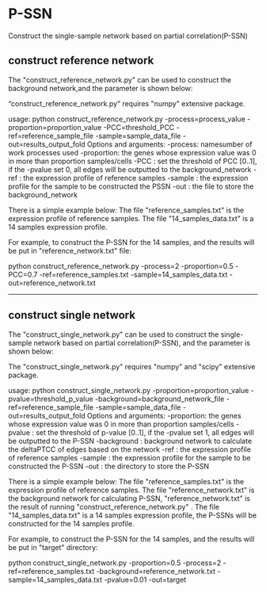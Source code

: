 # P-SSN
 Construct the single-sample network based on partial correlation(P-SSN)

## construct reference network
The "construct_reference_network.py" can be used to construct the background network,and the parameter is shown below:

“construct_reference_network.py” requires "numpy" extensive package.

usage: python construct_reference_network.py -process=process_value -proportion=proportion_value -PCC=threshold_PCC -ref=reference_sample_file  -sample=sample_data_file -out=results_output_fold
Options and arguments:
-process: namesumber of work processes used
-proportion: the genes whose expression value was 0 in more than proportion samples/cells
-PCC : set the threshold of PCC [0..1], if the -pvalue set 0, all edges will be outputted to the background_network
-ref : the expression profile of reference samples
-sample : the expression profile for the sample to be constructed the PSSN
-out : the file to store the background_network

There is a simple example below: 
The file "reference_samples.txt" is the expression profile of reference samples.
The file "14_samples_data.txt" is a 14 samples expression profile.


For example, to construct the P-SSN for the 14 samples, and the results will be put in "reference_network.txt" file:

python construct_reference_network.py -process=2 -proportion=0.5 -PCC=0.7 -ref=reference_samples.txt  -sample=14_samples_data.txt -out=reference_network.txt


----------------------------------------------------------------------------------------------------------------------------------------

## construct single network
The "construct_single_network.py" can be used to construct the single-sample network based on partial correlation(P-SSN), and the parameter is shown below:

The "construct_single_network.py" requires "numpy" and "scipy" extensive package.

usage: python construct_single_network.py -proportion=proportion_value -pvalue=threshold_p_value -background=background_network_file -ref=reference_sample_file  -sample=sample_data_file -out=results_output_fold
Options and arguments:
-proportion: the genes whose expression value was 0 in more than proportion samples/cells
-pvalue : set the threshold of p-value [0..1], if the -pvalue set 1, all edges will be outputted to the P-SSN
-background : background network to calculate the deltaPTCC of edges based on the network
-ref : the expression profile of reference samples
-sample : the expression profile for the sample to be constructed the P-SSN
-out : the directory to store the P-SSN

There is a simple example below: 
The file "reference_samples.txt" is the expression profile of reference samples.
The file "reference_network.txt" is the background network for calculating P-SSN, "reference_network.txt" is the result of running "construct_reference_network.py" .
The file "14_samples_data.txt" is a 14 samples expression profile, the P-SSNs will be constructed for the 14 samples profile.


For example, to construct the P-SSN for the 14 samples, and the results will be put in "target" directory:

python construct_single_network.py -proportion=0.5 -process=2 -ref=reference_samples.txt -background=reference_network.txt -sample=14_samples_data.txt -pvalue=0.01 -out=target

